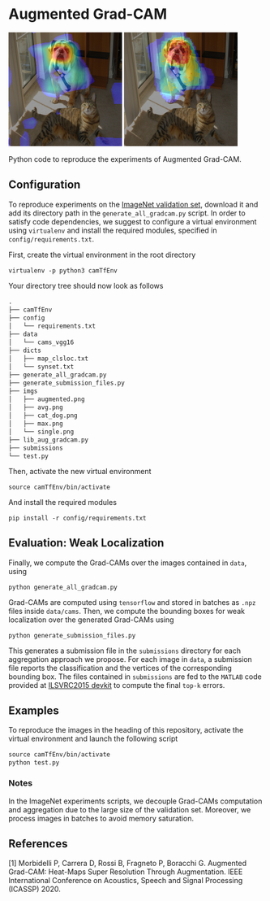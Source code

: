 # Augmented Grad-CAM
![Single Grad-CAM](imgs/single.png?raw=true "Single Grad-CAM")
![Augmented Grad-CAM](imgs/augmented.png?raw=true "Augmented Grad-CAM")

Python code to reproduce the experiments of Augmented Grad-CAM.

## Configuration
To reproduce experiments on the [ImageNet validation set](http://image-net.org/challenges/LSVRC/2015/index#resources), download it and add its directory path in the `generate_all_gradcam.py` script. In order to satisfy code dependencies, we suggest to configure a virtual environment using `virtualenv` and install the required modules, specified in `config/requirements.txt`.

First, create the virtual environment in the root directory
```
virtualenv -p python3 camTfEnv
```
Your directory tree should now look as follows

```
.
├── camTfEnv
├── config
│   └── requirements.txt
├── data
│   └── cams_vgg16
├── dicts
│   ├── map_clsloc.txt
│   └── synset.txt
├── generate_all_gradcam.py
├── generate_submission_files.py
├── imgs
│   ├── augmented.png
│   ├── avg.png
│   ├── cat_dog.png
│   ├── max.png
│   └── single.png
├── lib_aug_gradcam.py
├── submissions
└── test.py
```

Then, activate the new virtual environment
```
source camTfEnv/bin/activate
```

And install the required modules
```
pip install -r config/requirements.txt
```

## Evaluation: Weak Localization
Finally, we compute the Grad-CAMs over the images contained in `data`, using
```
python generate_all_gradcam.py
```

Grad-CAMs are computed using `tensorflow` and stored in batches as `.npz` files inside `data/cams`. 
Then, we compute the bounding boxes for weak localization over the generated Grad-CAMs using
```
python generate_submission_files.py
```

This generates a submission file in the `submissions` directory for each aggregation approach we propose. For each image in `data`, a submission file reports the classification and the vertices of the corresponding bounding box. The files contained in `submissions` are fed to the `MATLAB` code provided at [ILSVRC2015 devkit](http://image-net.org/challenges/LSVRC/2015/index#resources) to compute the final `top-k` errors.

## Examples
To reproduce the images in the heading of this repository, activate the virtual environment and launch the following script
```
source camTfEnv/bin/activate
python test.py
```

 ### Notes
 In the ImageNet experiments scripts, we decouple Grad-CAMs computation and aggregation due to the large size of the validation set. Moreover, we process images in batches to avoid memory saturation.
 
## References
[1] Morbidelli P, Carrera D, Rossi B, Fragneto P, Boracchi G. Augmented Grad-CAM: Heat-Maps Super Resolution Through Augmentation. IEEE International Conference on Acoustics, Speech and Signal Processing (ICASSP) 2020.
